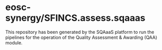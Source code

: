 <!--
SPDX-FileCopyrightText: Copyright contributors to the Software Quality Assurance as a Service (SQAaaS) project <sqaaas@ibergrid.eu>

SPDX-License-Identifier: GPL-3.0-only
-->

# eosc-synergy/SFINCS.assess.sqaaas
This repository has been generated by the SQAaaS platform to run the pipelines
for the operation of the
Quality Assessment & Awarding (QAA)
module.